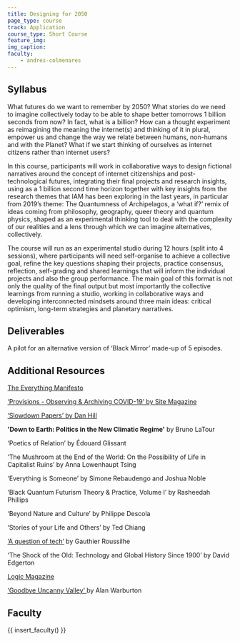 ```yaml
---
title: Designing for 2050
page_type: course
track: Application
course_type: Short Course
feature_img: 
img_caption: 
faculty: 
    - andres-colmenares
---
```


## Syllabus

What futures do we want to remember by 2050? What stories do we need to imagine collectively today to be able to shape better tomorrows 1 billion seconds from now? In fact, what is a billion? How can a thought experiment as reimagining the meaning the internet(s) and thinking of it in plural, empower us and change the way we relate between humans, non-humans and with the Planet? What if we start thinking of ourselves as internet citizens rather than internet users?

In this course, participants will work in collaborative ways to design fictional narratives around the concept of internet citizenships and post-technological futures, integrating their final projects and research insights, using as a 1 billion second time horizon together with key insights from the research themes that IAM has been exploring in the last years, in particular from 2019’s theme: The Quantumness of Archipelagos, a ‘what if?’ remix of ideas coming from philosophy, geography, queer theory and quantum physics, shaped as an experimental thinking tool to deal with the complexity of our realities and a lens through which we can imagine alternatives, collectively.

The course will run as an experimental studio during 12 hours (split into 4 sessions), where participants will need self-organise to achieve a collective goal, refine the key questions shaping their projects, practice consensus, reflection, self-grading and shared learnings that will inform the individual projects and also the group performance. The main goal of this format is not only the quality of the final output but most importantly the collective learnings from running a studio, working in collaborative ways and developing interconnected mindsets around three main ideas: critical optimism, long-term strategies and planetary narratives.

## Deliverables

A pilot for an alternative version of ‘Black Mirror’ made-up of 5 episodes.

## Additional Resources

[The Everything Manifesto](https://www.iam-internet.com/everything)

[‘Provisions - Observing & Archiving COVID-19’ by Site Magazine](https://www.thesitemagazine.com/covid19provisions)

[‘Slowdown Papers’ by Dan Hill](https://medium.com/slowdown-papers)

**'Down to Earth: Politics in the New Climatic Regime'** by Bruno LaTour

‘Poetics of Relation’ by Édouard Glissant

‘The Mushroom at the End of the World: On the Possibility of Life in Capitalist Ruins’ by Anna Lowenhaupt Tsing

‘Everything is Someone’ by Simone Rebaudengo and Joshua Noble

‘Black Quantum Futurism Theory & Practice, Volume I’ by Rasheedah Phillips

‘Beyond Nature and Culture’ by Philippe Descola

‘Stories of your Life and Others’ by Ted Chiang

[‘A question of tech’](https://gauthierroussilhe.com/en/posts/une-erreur-de-tech)  by Gauthier Roussilhe

‘The Shock of the Old: Technology and Global History Since 1900’ by David Edgerton

[Logic Magazine](https://logicmag.io/)

[‘Goodbye Uncanny Valley’ ](https://alanwarburton.co.uk/goodbye-uncanny-valley)  by Alan Warburton

## Faculty

{{ insert_faculty() }}